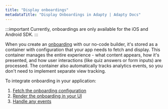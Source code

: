```yaml
---
title: "Display onboardings"
metadataTitle: "Display Onboardings in Adapty | Adapty Docs"
---
```


:::important
Currently, onboardings are only available for the iOS and Android SDK.
:::

When you create an [onboarding](onboardings.md) with our no-code builder, it's stored as a container with configuration that your app needs to fetch and display. This container manages the entire experience - what content appears, how it's presented, and how user interactions (like quiz answers or form inputs) are processed. The container also automatically tracks analytics events, so you don't need to implement separate view tracking.

To integrate onboarding in your application:

1. [Fetch the onboarding configuration](get-onboardings.md)
2. [Render the onboarding in your UI](ios-present-onboardings.md)
3. [Handle any events](ios-handling-onboarding-events.md)
